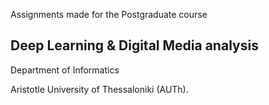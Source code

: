 Assignments made for the Postgraduate course

## Deep Learning & Digital Media analysis  

Department of Informatics  

Aristotle University of Thessaloniki (AUTh).
